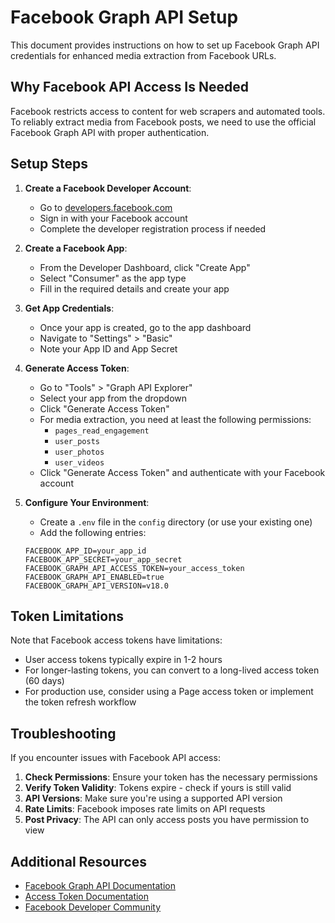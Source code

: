 # Facebook Graph API Setup

This document provides instructions on how to set up Facebook Graph API credentials for enhanced media extraction from Facebook URLs.

## Why Facebook API Access Is Needed

Facebook restricts access to content for web scrapers and automated tools. To reliably extract media from Facebook posts, we need to use the official Facebook Graph API with proper authentication.

## Setup Steps

1. **Create a Facebook Developer Account**:
   - Go to [developers.facebook.com](https://developers.facebook.com/)
   - Sign in with your Facebook account
   - Complete the developer registration process if needed

2. **Create a Facebook App**:
   - From the Developer Dashboard, click "Create App"
   - Select "Consumer" as the app type
   - Fill in the required details and create your app

3. **Get App Credentials**:
   - Once your app is created, go to the app dashboard
   - Navigate to "Settings" > "Basic"
   - Note your App ID and App Secret

4. **Generate Access Token**:
   - Go to "Tools" > "Graph API Explorer"
   - Select your app from the dropdown
   - Click "Generate Access Token"
   - For media extraction, you need at least the following permissions:
     - `pages_read_engagement`
     - `user_posts`
     - `user_photos`
     - `user_videos`
   - Click "Generate Access Token" and authenticate with your Facebook account

5. **Configure Your Environment**:
   - Create a `.env` file in the `config` directory (or use your existing one)
   - Add the following entries:

   ```
   FACEBOOK_APP_ID=your_app_id
   FACEBOOK_APP_SECRET=your_app_secret
   FACEBOOK_GRAPH_API_ACCESS_TOKEN=your_access_token
   FACEBOOK_GRAPH_API_ENABLED=true
   FACEBOOK_GRAPH_API_VERSION=v18.0
   ```

## Token Limitations

Note that Facebook access tokens have limitations:

- User access tokens typically expire in 1-2 hours
- For longer-lasting tokens, you can convert to a long-lived access token (60 days)
- For production use, consider using a Page access token or implement the token refresh workflow

## Troubleshooting

If you encounter issues with Facebook API access:

1. **Check Permissions**: Ensure your token has the necessary permissions
2. **Verify Token Validity**: Tokens expire - check if yours is still valid
3. **API Versions**: Make sure you're using a supported API version
4. **Rate Limits**: Facebook imposes rate limits on API requests
5. **Post Privacy**: The API can only access posts you have permission to view

## Additional Resources

- [Facebook Graph API Documentation](https://developers.facebook.com/docs/graph-api)
- [Access Token Documentation](https://developers.facebook.com/docs/facebook-login/access-tokens)
- [Facebook Developer Community](https://developers.facebook.com/community/) 
